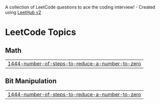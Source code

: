 A collection of LeetCode questions to ace the coding interview! - Created using [LeetHub v2](https://github.com/arunbhardwaj/LeetHub-2.0)
<!---LeetCode Topics Start-->
# LeetCode Topics
## Math
|  |
| ------- |
| [1444-number-of-steps-to-reduce-a-number-to-zero](https://github.com/AdityaBharde/DSA/tree/master/1444-number-of-steps-to-reduce-a-number-to-zero) |
## Bit Manipulation
|  |
| ------- |
| [1444-number-of-steps-to-reduce-a-number-to-zero](https://github.com/AdityaBharde/DSA/tree/master/1444-number-of-steps-to-reduce-a-number-to-zero) |
<!---LeetCode Topics End-->